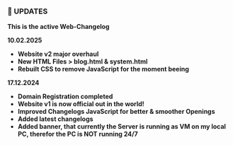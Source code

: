### 📣 UPDATES

**This is the active Web-Changelog**

**10.02.2025**

- **Website v2 major overhaul**
- **New HTML Files > blog.html & system.html**
- **Rebuilt CSS to remove JavaScript for the moment beeing**

**17.12.2024**

- **Domain Registration completed**
- **Website v1 is now official out in the world!**
- **Improved Changelogs JavaScript for better & smoother Openings**
- **Added latest changelogs**
- **Added banner, that currently the Server is running as VM on my local PC, therefor the PC is **NOT** running 24/7**

